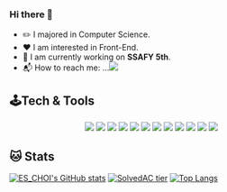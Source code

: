 ### Hi there 👋

+ ✏️ I majored in Computer Science.
+ ❤️ I am interested in Front-End.
+ 🌱 I am currently working on **SSAFY 5th**.
+ 📬 How to reach me: ...<a href="mailto:greatgelly96@gmail.com" target="_blank"><img src="https://img.shields.io/badge/greatgelly96@gmail.com-EA4335?style=flat-square&logo=Gmail&logoColor=white"/></a>

## 🕹Tech & Tools
<p align="center">
  <img src="https://img.shields.io/badge/JavaScript-F7DF1E?&flat-square&logo=javascript&logoColor=white"/>
<img src="https://img.shields.io/badge/HTML5-E34F26?style=flat-square&logo=HTML5&logoColor=white"/>
    <img src="https://img.shields.io/badge/css3%20-%231572B6.svg?&flat-square&logo=css3&logoColor=white"/>
      <img src="https://img.shields.io/badge/Typescript-%3178C6.svg?&flat-square&logo=typescript&logoColor=white"/>
    <img src="https://img.shields.io/badge/vue-4FC08D?&flat-square&logo=vue.js&logoColor=%2361DAFB"/>
      <img src="https://img.shields.io/badge/React-61DAFB?&flat-square&logo=react&logoColor=white"/>
  <img src="https://img.shields.io/badge/java%20-%2314354C.svg?&flat-square&logo=java&logoColor=white"/>
    <img src="https://img.shields.io/badge/Unity-000000?&flat-square&logo=Unity&logoColor=white"/>
  <img src="https://img.shields.io/badge/MySQL-4479A1?flat-square&logo=MySQL&logoColor=white"/>
        <img src="https://img.shields.io/badge/SpringBoot-83b24a?&flat-square&logo=SpringBoot&logoColor=white"/>
          <img src="https://img.shields.io/badge/Jira-0052CC?&flat-square&logo=Jira&logoColor=white"/>
            <img src="https://img.shields.io/badge/GitHub-100000?&flat-square&logo=GitHub&logoColor=white"/>
  
 </p>
 
 ## 🐱 Stats
[![ES_CHOI's GitHub stats](https://github-readme-stats.vercel.app/api?username=choieunsong&show_icons=true&theme=cobalt)](https://github.com/anuraghazra/github-readme-stats)
[![SolvedAC tier](http://mazassumnida.wtf/api/v2/generate_badge?boj=greatgelly96)](https://solved.ac/greatgelly96)
[![Top Langs](https://github-readme-stats.vercel.app/api/top-langs/?username=choieunsong&layout=compact)](https://github.com/anuraghazra/github-readme-stats)

